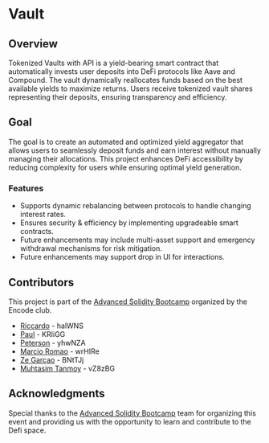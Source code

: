 # Vault

## Overview

Tokenized Vaults with API is a yield-bearing smart contract that automatically invests user deposits into DeFi protocols like Aave and Compound. The vault dynamically reallocates funds based on the best available yields to maximize returns. Users receive tokenized vault shares representing their deposits, ensuring transparency and efficiency.

## Goal

The goal is to create an automated and optimized yield aggregator that allows users to seamlessly deposit funds and earn interest without manually managing their allocations. This project enhances DeFi accessibility by reducing complexity for users while ensuring optimal yield generation.

### Features
- Supports dynamic rebalancing between protocols to handle changing interest rates.
- Ensures security & efficiency by implementing upgradeable smart contracts.
- Future enhancements may include multi-asset support and emergency withdrawal mechanisms for risk mitigation.
- Future enhancements may support drop in UI for interactions.

## Contributors
This project is part of the [Advanced Solidity Bootcamp](https://www.encode.club/advanced-solidity-bootcamp) organized by the Encode club.

- [Riccardo](https://github.com/riccardo-ssvlabs) - halWNS 
- [Paul](https://github.com/paulneup97) - KRIiGG 
- [Peterson](https://github.com/svenski123) - yhwNZA 
- [Marcio Romao](https://github.com/SulfurPT) - wrHIRe 
- [Ze Garçao](https://github.com/zeGarcao) - BNtTJj 
- [Muhtasim Tanmoy](https://github.com/muhtasimTanmoy) - vZ8zBG


## Acknowledgments
Special thanks to the [Advanced Solidity Bootcamp](https://www.encode.club/advanced-solidity-bootcamp) team for organizing this event and providing us with the opportunity to learn and contribute to the Defi space.
